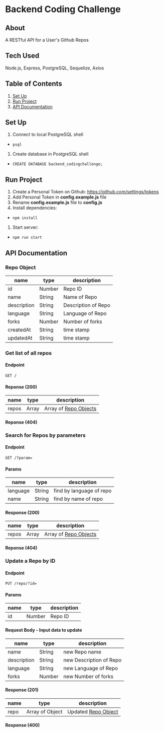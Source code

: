 # Backend Coding Challenge

## About
A RESTful API for a User's Github Repos 

## Tech Used
Node.js, Express, PostgreSQL, Sequelize, Axios 

## Table of Contents
1. [Set Up](#Set-Up)
1. [Run Project](#Run-Project)
1. [API Documentation](#API-Documentation)

## Set Up 

1. Connect to local PostgreSQL shell
  * `psql`
1. Create database in PostgreSQL shell 
  * `CREATE DATABASE backend_codingchallenge;`

## Run Project

1. Create a Personal Token on Github: https://github.com/settings/tokens
1. Add Personal Token in **config.example.js** file 
1. Rename **config.example.js** file to **config.js**
1. Install dependencies: 
  * `npm install`
1. Start server: 
  * `npm run start`

## API Documentation 

### Repo Object 
| name | type | description |
| --- | --- | --- |
| id | Number | Repo ID |
| name | String | Name of Repo |
| description | String | Description of Repo |
| language | String | Language of Repo |
| forks | Number | Number of forks |
| createdAt | String | time stamp |
| updatedAt | String | time stamp |

### Get list of all repos
#### Endpoint
`GET /` 
#### Reponse (200)
| name | type | description |
| --- | --- | --- |
| repos | Array | Array of [Repo Objects](#Repo-Object) |
#### Reponse (404)

### Search for Repos by parameters
#### Endpoint
`GET /?param=`
#### Params
| name | type | description |
| --- | --- | --- |
| language | String | find by language of repo |
| name | String | find by name of repo |
#### Response (200)
| name | type | description |
| --- | --- | --- |
| repos | Array | Array of [Repo Objects](#Repo-Object) |
#### Reponse (404)

### Update a Repo by ID
#### Endpoint
`PUT /repo/?id=`
#### Params
| name | type | description |
| --- | --- | --- |
| id | Number | Repo ID |
#### Request Body - Input data to update 
| name | type | description |
| --- | --- | --- |
| name | String | new Repo name |
| description | String | new Description of Repo |
| language | String | new Language of Repo |
| forks | Number | new Number of forks |
#### Response (201)
| name | type | description |
| --- | --- | --- |
| repo | Array of Object | Updated [Repo Object](#Repo-Object) |
#### Response (400)